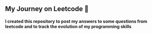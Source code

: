## My Journey on Leetcode 🚀
#### I created this repository to post my answers to some questions from leetcode and to track the evolution of my programming skills 
